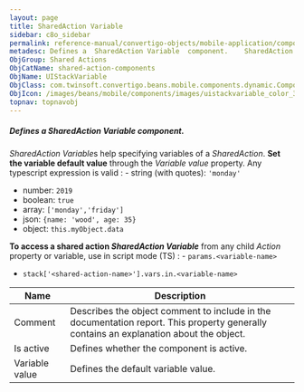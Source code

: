 ```yaml
---
layout: page
title: SharedAction Variable
sidebar: c8o_sidebar
permalink: reference-manual/convertigo-objects/mobile-application/components/shared-action-components/sharedaction-variable/
metadesc: Defines a  SharedAction Variable  component.    SharedAction Variable s help specifying variables of a  SharedAction .  Set the variable default value
ObjGroup: Shared Actions
ObjCatName: shared-action-components
ObjName: UIStackVariable
ObjClass: com.twinsoft.convertigo.beans.mobile.components.dynamic.ComponentManager$3
ObjIcon: /images/beans/mobile/components/images/uistackvariable_color_32x32.png
topnav: topnavobj
---
```

##### Defines a <i>SharedAction Variable</i> component. 
 <i>SharedAction Variable</i>s help specifying variables of a <i>SharedAction</i>.
<b>Set the variable default value</b> through the <i>Variable value</i> property.
Any typescript expression is valid : - string (with quotes): <code>'monday'</code>
 - number: <code>2019</code>
 - boolean: <code>true</code>
 - array: <code>['monday','friday']</code>
 - json: <code>{name: 'wood', age: 35}</code>
 - object: <code>this.myObject.data</code>

<b>To access a shared action <i>SharedAction Variable</i></b>
from any child <i>Action</i> property or variable, use in script mode (TS) : - <code>params.&lt;variable-name&gt;</code>
 - <code>stack['&lt;shared-action-name&gt;'].vars.in.&lt;variable-name&gt;</code>


Name | Description 
--- | ---
Comment | Describes the object comment to include in the documentation report.  This property generally contains an explanation about the object. 
Is active | Defines whether the component is active. 
Variable value | Defines the default variable value. 

